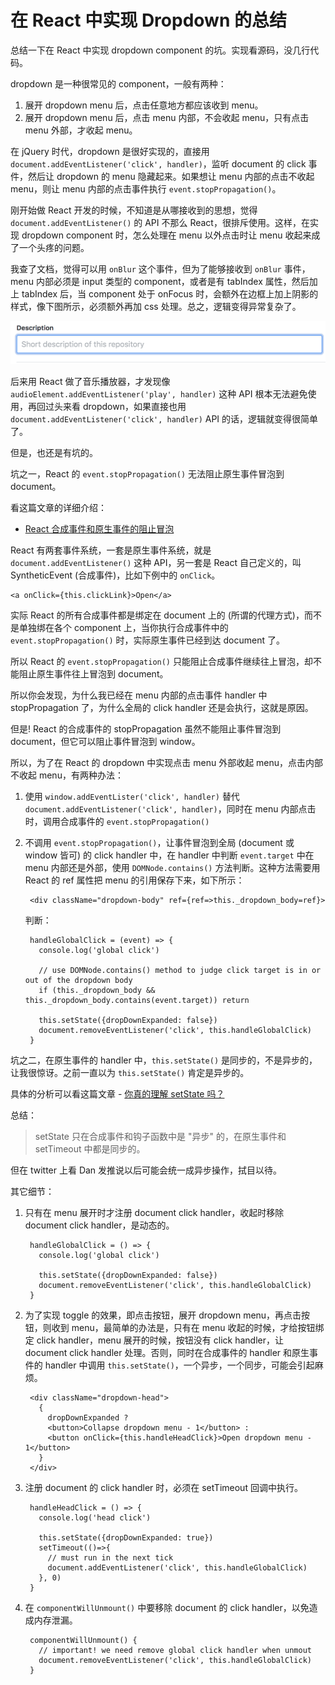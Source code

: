 # 在 React 中实现 Dropdown 的总结

总结一下在 React 中实现 dropdown component 的坑。实现看源码，没几行代码。

dropdown 是一种很常见的 component，一般有两种：

1. 展开 dropdown menu 后，点击任意地方都应该收到 menu。
1. 展开 dropdown menu 后，点击 menu 内部，不会收起 menu，只有点击 menu 外部，才收起 menu。

在 jQuery 时代，dropdown 是很好实现的，直接用 `document.addEventListener('click', handler)`，监听 document 的 click 事件，然后让 dropdown 的 menu 隐藏起来。如果想让 menu 内部的点击不收起 menu，则让 menu 内部的点击事件执行 `event.stopPropagation()`。

刚开始做 React 开发的时候，不知道是从哪接收到的思想，觉得 `document.addEventListener()` 的 API 不那么 React，很排斥使用。这样，在实现 dropdown component 时，怎么处理在 menu 以外点击时让 menu 收起来成了一个头疼的问题。

我查了文档，觉得可以用 `onBlur` 这个事件，但为了能够接收到 `onBlur` 事件，menu 内部必须是 input 类型的 component，或者是有 tabIndex 属性，然后加上 tabIndex 后，当 component 处于 onFocus 时，会额外在边框上加上阴影的样式，像下图所示，必须额外再加 css 处理。总之，逻辑变得异常复杂了。

![](../art/outline.png)

后来用 React 做了音乐播放器，才发现像 `audioElement.addEventListener('play', handler)` 这种 API 根本无法避免使用，再回过头来看 dropdown，如果直接也用 `document.addEventListener('click', handler)` API 的话，逻辑就变得很简单了。

但是，也还是有坑的。

坑之一，React 的 `event.stopPropagation()` 无法阻止原生事件冒泡到 document。

看这篇文章的详细介绍：

- [React 合成事件和原生事件的阻止冒泡](http://echizen.github.io/tech/2017/04-02-Reactjquery-event-system)

React 有两套事件系统，一套是原生事件系统，就是 `document.addEventListener()` 这种 API，另一套是 React 自己定义的，叫 SyntheticEvent (合成事件)，比如下例中的 `onClick`。

    <a onClick={this.clickLink}>Open</a>

实际 React 的所有合成事件都是绑定在 document 上的 (所谓的代理方式)，而不是单独绑在各个 component 上，当你执行合成事件中的 `event.stopPropagation()` 时，实际原生事件已经到达 document 了。

所以 React 的 `event.stopPropagation()` 只能阻止合成事件继续往上冒泡，却不能阻止原生事件往上冒泡到 document。

所以你会发现，为什么我已经在 menu 内部的点击事件 handler 中 stopPropagation 了，为什么全局的 click handler 还是会执行，这就是原因。

但是! React 的合成事件的 stopPropagation 虽然不能阻止事件冒泡到 document，但它可以阻止事件冒泡到 window。

所以，为了在 React 的 dropdown 中实现点击 menu 外部收起 menu，点击内部不收起 menu，有两种办法：

1. 使用 `window.addEventLister('click', handler)` 替代 `document.addEventListener('click', handler)`，同时在 menu 内部点击时，调用合成事件的 `event.stopPropagation()`
1. 不调用 `event.stopPropagation()`，让事件冒泡到全局 (document 或 window 皆可) 的 click handler 中，在 handler 中判断 `event.target` 中在 menu 内部还是外部，使用 `DOMNode.contains()` 方法判断。这种方法需要用 React 的 ref 属性把 menu 的引用保存下来，如下所示：

        <div className="dropdown-body" ref={ref=>this._dropdown_body=ref}>

   判断：

        handleGlobalClick = (event) => {
          console.log('global click')

          // use DOMNode.contains() method to judge click target is in or out of the dropdown body
          if (this._dropdown_body && this._dropdown_body.contains(event.target)) return

          this.setState({dropDownExpanded: false})
          document.removeEventListener('click', this.handleGlobalClick)
        }

坑之二，在原生事件的 handler 中，`this.setState()` 是同步的，不是异步的，让我很惊讶。之前一直以为 `this.setState()` 肯定是异步的。

具体的分析可以看这篇文章 - [你真的理解 setState 吗？](https://juejin.im/post/5b45c57c51882519790c7441)

总结：

> setState 只在合成事件和钩子函数中是 "异步" 的，在原生事件和 setTimeout 中都是同步的。

但在 twitter 上看 Dan 发推说以后可能会统一成异步操作，拭目以待。

其它细节：

1. 只有在 menu 展开时才注册 document click handler，收起时移除 document click handler，是动态的。

        handleGlobalClick = () => {
          console.log('global click')

          this.setState({dropDownExpanded: false})
          document.removeEventListener('click', this.handleGlobalClick)
        }

1. 为了实现 toggle 的效果，即点击按钮，展开 dropdown menu，再点击按钮，则收到 menu，最简单的办法是，只有在 menu 收起的时候，才给按钮绑定 click handler，menu 展开的时候，按钮没有 click handler，让 document click handler 处理。否则，同时在合成事件的 handler 和原生事件的 handler 中调用 `this.setState()`，一个异步，一个同步，可能会引起麻烦。

        <div className="dropdown-head">
          {
            dropDownExpanded ?
            <button>Collapse dropdown menu - 1</button> :
            <button onClick={this.handleHeadClick}>Open dropdown menu - 1</button>
          }
        </div>

1. 注册 document 的 click handler 时，必须在 setTimeout 回调中执行。

        handleHeadClick = () => {
          console.log('head click')

          this.setState({dropDownExpanded: true})
          setTimeout(()=>{
            // must run in the next tick
            document.addEventListener('click', this.handleGlobalClick)
          }, 0)
        }

1. 在 `componentWillUnmount()` 中要移除 document 的 click handler，以免造成内存泄漏。

        componentWillUnmount() {
          // important! we need remove global click handler when unmout
          document.removeEventListener('click', this.handleGlobalClick)
        }
